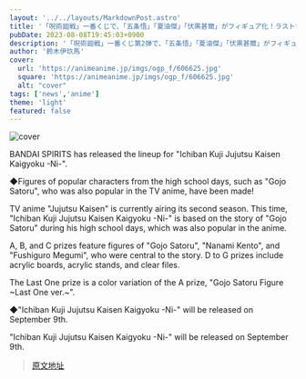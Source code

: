 ```yaml
---
layout: '../../layouts/MarkdownPost.astro'
title: '「呪術廻戦」一番くじで、「五条悟」「夏油傑」「伏黒甚爾」がフィギュア化！ラストワン賞の“スペシャルカラー”も見逃せない'
pubDate: 2023-08-08T19:45:03+0900
description: '「呪術廻戦」一番くじ第2弾で、「五条悟」「夏油傑」「伏黒甚爾」がフィギュア化！'
author: '鈴木伊玖馬'
cover:
  url: 'https://animeanime.jp/imgs/ogp_f/606625.jpg'
  square: 'https://animeanime.jp/imgs/ogp_f/606625.jpg'
  alt: "cover"
tags: ['news','anime']
theme: 'light'
featured: false
---
```


![cover](https://animeanime.jp/imgs/ogp_f/606625.jpg)

BANDAI SPIRITS has released the lineup for "Ichiban Kuji Jujutsu Kaisen Kaigyoku -Ni-". 

◆Figures of popular characters from the high school days, such as "Gojo Satoru", who was also popular in the TV anime, have been made!

TV anime "Jujutsu Kaisen" is currently airing its second season. This time, "Ichiban Kuji Jujutsu Kaisen Kaigyoku -Ni-" is based on the story of "Gojo Satoru" during his high school days, which was also popular in the anime.

A, B, and C prizes feature figures of "Gojo Satoru", "Nanami Kento", and "Fushiguro Megumi", who were central to the story. D to G prizes include acrylic boards, acrylic stands, and clear files. 

The Last One prize is a color variation of the A prize, "Gojo Satoru Figure ~Last One ver.~".

◆"Ichiban Kuji Jujutsu Kaisen Kaigyoku -Ni-" will be released on September 9th.

"Ichiban Kuji Jujutsu Kaisen Kaigyoku -Ni-" will be released on September 9th.

>[原文地址](https://animeanime.jp/article/2023/08/08/79171.html)  